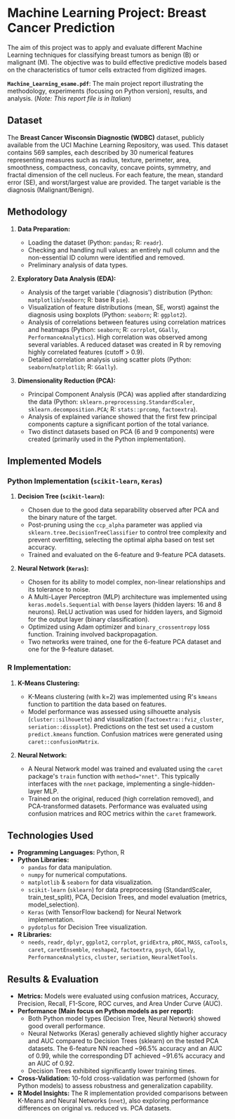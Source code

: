 # Machine Learning Project: Breast Cancer Prediction

The aim of this project was to apply and evaluate different Machine Learning techniques for classifying breast tumors as benign (B) or malignant (M). The objective was to build effective predictive models based on the characteristics of tumor cells extracted from digitized images.

**`Machine_Learning_esame.pdf`**: The main project report illustrating the methodology, experiments (focusing on Python version), results, and analysis. (*Note: This report file is in Italian*)

## Dataset

The **Breast Cancer Wisconsin Diagnostic (WDBC)** dataset, publicly available from the UCI Machine Learning Repository, was used. This dataset contains 569 samples, each described by 30 numerical features representing measures such as radius, texture, perimeter, area, smoothness, compactness, concavity, concave points, symmetry, and fractal dimension of the cell nucleus. For each feature, the mean, standard error (SE), and worst/largest value are provided. The target variable is the diagnosis (Malignant/Benign).

## Methodology

1.  **Data Preparation:**
    * Loading the dataset (Python: `pandas`; R: `readr`).
    * Checking and handling null values: an entirely null column and the non-essential ID column were identified and removed.
    * Preliminary analysis of data types.

2.  **Exploratory Data Analysis (EDA):**
    * Analysis of the target variable ('diagnosis') distribution (Python: `matplotlib`/`seaborn`; R: base R `pie`).
    * Visualization of feature distributions (mean, SE, worst) against the diagnosis using boxplots (Python: `seaborn`; R: `ggplot2`).
    * Analysis of correlations between features using correlation matrices and heatmaps (Python: `seaborn`; R: `corrplot`, `GGally`, `PerformanceAnalytics`). High correlation was observed among several variables. A reduced dataset was created in R by removing highly correlated features (cutoff > 0.9).
    * Detailed correlation analysis using scatter plots (Python: `seaborn`/`matplotlib`; R: `GGally`).

3.  **Dimensionality Reduction (PCA):**
    * Principal Component Analysis (PCA) was applied after standardizing the data (Python: `sklearn.preprocessing.StandardScaler`, `sklearn.decomposition.PCA`; R: `stats::prcomp`, `factoextra`).
    * Analysis of explained variance showed that the first few principal components capture a significant portion of the total variance.
    * Two distinct datasets based on PCA (6 and 9 components) were created (primarily used in the Python implementation).

## Implemented Models

### Python Implementation (`scikit-learn`, `Keras`)

1.  **Decision Tree (`scikit-learn`):**
    * Chosen due to the good data separability observed after PCA and the binary nature of the target.
    * Post-pruning using the `ccp_alpha` parameter was applied via `sklearn.tree.DecisionTreeClassifier` to control tree complexity and prevent overfitting, selecting the optimal alpha based on test set accuracy.
    * Trained and evaluated on the 6-feature and 9-feature PCA datasets.

2.  **Neural Network (`Keras`):**
    * Chosen for its ability to model complex, non-linear relationships and its tolerance to noise.
    * A Multi-Layer Perceptron (MLP) architecture was implemented using `keras.models.Sequential` with `Dense` layers (hidden layers: 16 and 8 neurons). ReLU activation was used for hidden layers, and Sigmoid for the output layer (binary classification).
    * Optimized using Adam optimizer and `binary_crossentropy` loss function. Training involved backpropagation.
    * Two networks were trained, one for the 6-feature PCA dataset and one for the 9-feature dataset.

### R Implementation:

1.  **K-Means Clustering:**
    * K-Means clustering (with k=2) was implemented using R's `kmeans` function to partition the data based on features.
    * Model performance was assessed using silhouette analysis (`cluster::silhouette`) and visualization (`factoextra::fviz_cluster`, `seriation::dissplot`). Predictions on the test set used a custom `predict.kmeans` function. Confusion matrices were generated using `caret::confusionMatrix`.

2.  **Neural Network:**
    * A Neural Network model was trained and evaluated using the `caret` package's `train` function with `method="nnet"`. This typically interfaces with the `nnet` package, implementing a single-hidden-layer MLP.
    * Trained on the original, reduced (high correlation removed), and PCA-transformed datasets. Performance was evaluated using confusion matrices and ROC metrics within the `caret` framework.

## Technologies Used

* **Programming Languages:** Python, R
* **Python Libraries:**
    * `pandas` for data manipulation.
    * `numpy` for numerical computations.
    * `matplotlib` & `seaborn` for data visualization.
    * `scikit-learn` (`sklearn`) for data preprocessing (StandardScaler, train_test_split), PCA, Decision Trees, and model evaluation (metrics, model_selection).
    * `Keras` (with TensorFlow backend) for Neural Network implementation.
    * `pydotplus` for Decision Tree visualization.
* **R Libraries:**
    * `needs`, `readr`, `dplyr`, `ggplot2`, `corrplot`, `gridExtra`, `pROC`, `MASS`, `caTools`, `caret`, `caretEnsemble`, `reshape2`, `factoextra`, `psych`, `GGally`, `PerformanceAnalytics`, `cluster`, `seriation`, `NeuralNetTools`.

## Results & Evaluation

* **Metrics:** Models were evaluated using confusion matrices, Accuracy, Precision, Recall, F1-Score, ROC curves, and Area Under Curve (AUC).
* **Performance (Main focus on Python models as per report):**
    * Both Python model types (Decision Tree, Neural Network) showed good overall performance.
    * Neural Networks (Keras) generally achieved slightly higher accuracy and AUC compared to Decision Trees (sklearn) on the tested PCA datasets. The 6-feature NN reached ~96.5% accuracy and an AUC of 0.99, while the corresponding DT achieved ~91.6% accuracy and an AUC of 0.92.
    * Decision Trees exhibited significantly lower training times.
* **Cross-Validation:** 10-fold cross-validation was performed (shown for Python models) to assess robustness and generalization capability.
* **R Model Insights:** The R implementation provided comparisons between K-Means and Neural Networks (`nnet`), also exploring performance differences on original vs. reduced vs. PCA datasets.

